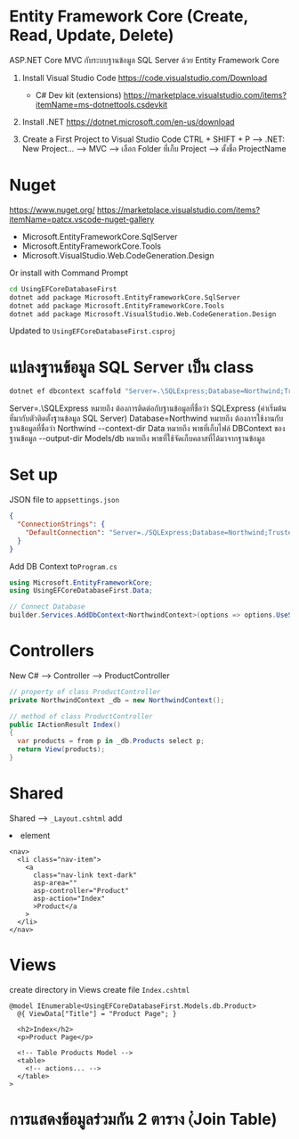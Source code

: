 # Entity Framework Core (Create, Read, Update, Delete)

ASP.NET Core MVC กับระบบฐานข้อมูล SQL Server ด้วย Entity Framework Core

1. Install Visual Studio Code
   https://code.visualstudio.com/Download

   - C# Dev kit (extensions)
     https://marketplace.visualstudio.com/items?itemName=ms-dotnettools.csdevkit

2. Install .NET
   https://dotnet.microsoft.com/en-us/download

3. Create a First Project to Visual Studio Code
   CTRL + SHIFT + P --> .NET: New Project... --> MVC --> เลือก Folder ที่เก็บ Project --> ตั้งชื่อ ProjectName

# Nuget

https://www.nuget.org/
https://marketplace.visualstudio.com/items?itemName=patcx.vscode-nuget-gallery

- Microsoft.EntityFrameworkCore.SqlServer
- Microsoft.EntityFrameworkCore.Tools
- Microsoft.VisualStudio.Web.CodeGeneration.Design

Or install with Command Prompt

```bash
cd UsingEFCoreDatabaseFirst
dotnet add package Microsoft.EntityFrameworkCore.SqlServer
dotnet add package Microsoft.EntityFrameworkCore.Tools
dotnet add package Microsoft.VisualStudio.Web.CodeGeneration.Design
```

Updated to `UsingEFCoreDatabaseFirst.csproj`

# แปลงฐานข้อมูล SQL Server เป็น class

```bash
dotnet ef dbcontext scaffold "Server=.\SQLExpress;Database=Northwind;Trusted_Connection=True;TrustServerCertificate=True;" Microsoft.EntityFrameworkCore.SqlServer --context-dir Data --output-dir Models/db
```

Server=.\SQLExpress หมายถึง ต้องการติดต่อกับฐานข้อมูลที่ชื่อว่า SQLExpress (ค่าเริ่มต้นที่มากับตัวติดตั้งฐานข้อมูล SQL Server)
Database=Northwind หมายถึง ต้องการใช้งานกับฐานข้อมูลที่ชื่อว่า Northwind
--context-dir Data หมายถึง พาธที่เก็บไฟล์ DBContext ของฐานข้อมูล
--output-dir Models/db หมายถึง พาธที่ใช้จัดเก็บคลาสที่ได้มาจากฐานข้อมูล

# Set up

JSON file to `appsettings.json`

```json
{
  "ConnectionStrings": {
    "DefaultConnection": "Server=./SQLExpress;Database=Northwind;Trusted_Connection=True;TrustServerCertificate=True;ConnectRetryCount=0"
  }
}
```

Add DB Context to`Program.cs`

```cs
using Microsoft.EntityFrameworkCore;
using UsingEFCoreDatabaseFirst.Data;

// Connect Database
builder.Services.AddDbContext<NorthwindContext>(options => options.UseSqlServer(builder.Configuration.GetConnectionString("DefaultConnection")));
```

# Controllers

New C# --> Controller --> ProductController

```cs
// property of class ProductController
private NorthwindContext _db = new NorthwindContext();

// method of class ProductController
public IActionResult Index()
{
  var products = from p in _db.Products select p;
  return View(products);
}
```

# Shared

Shared --> `_Layout.cshtml`
add <li> element

```cshtml
<nav>
  <li class="nav-item">
    <a
      class="nav-link text-dark"
      asp-area=""
      asp-controller="Product"
      asp-action="Index"
      >Product</a
    >
  </li>
</nav>
```

# Views

create directory in Views
create file `Index.cshtml`

```cshtml
@model IEnumerable<UsingEFCoreDatabaseFirst.Models.db.Product>
  @{ ViewData["Title"] = "Product Page"; }

  <h2>Index</h2>
  <p>Product Page</p>

  <!-- Table Products Model -->
  <table>
    <!-- actions... -->
  </table>
>
```

# การแสดงข้อมูลร่วมกัน 2 ตาราง (๋Join Table)
